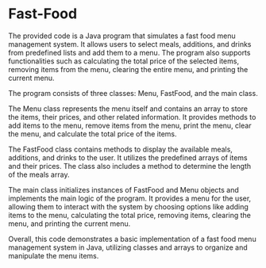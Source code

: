 # Fast-Food

The provided code is a Java program that simulates a fast food menu management system. It allows users to select meals, additions, and drinks from predefined lists and add them to a menu. The program also supports functionalities such as calculating the total price of the selected items, removing items from the menu, clearing the entire menu, and printing the current menu.

The program consists of three classes: Menu, FastFood, and the main class.

The Menu class represents the menu itself and contains an array to store the items, their prices, and other related information. It provides methods to add items to the menu, remove items from the menu, print the menu, clear the menu, and calculate the total price of the items.

The FastFood class contains methods to display the available meals, additions, and drinks to the user. It utilizes the predefined arrays of items and their prices. The class also includes a method to determine the length of the meals array.

The main class initializes instances of FastFood and Menu objects and implements the main logic of the program. It provides a menu for the user, allowing them to interact with the system by choosing options like adding items to the menu, calculating the total price, removing items, clearing the menu, and printing the current menu.

Overall, this code demonstrates a basic implementation of a fast food menu management system in Java, utilizing classes and arrays to organize and manipulate the menu items.


